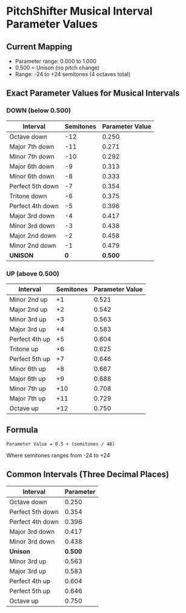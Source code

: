 # PitchShifter Musical Interval Parameter Values

## Current Mapping
- Parameter range: 0.000 to 1.000
- 0.500 = Unison (no pitch change)
- Range: -24 to +24 semitones (4 octaves total)

## Exact Parameter Values for Musical Intervals

### DOWN (below 0.500)

| Interval | Semitones | Parameter Value |
|----------|-----------|-----------------|
| Octave down | -12 | 0.250 |
| Major 7th down | -11 | 0.271 |
| Minor 7th down | -10 | 0.292 |
| Major 6th down | -9 | 0.313 |
| Minor 6th down | -8 | 0.333 |
| Perfect 5th down | -7 | 0.354 |
| Tritone down | -6 | 0.375 |
| Perfect 4th down | -5 | 0.396 |
| Major 3rd down | -4 | 0.417 |
| Minor 3rd down | -3 | 0.438 |
| Major 2nd down | -2 | 0.458 |
| Minor 2nd down | -1 | 0.479 |
| **UNISON** | **0** | **0.500** |

### UP (above 0.500)

| Interval | Semitones | Parameter Value |
|----------|-----------|-----------------|
| Minor 2nd up | +1 | 0.521 |
| Major 2nd up | +2 | 0.542 |
| Minor 3rd up | +3 | 0.563 |
| Major 3rd up | +4 | 0.583 |
| Perfect 4th up | +5 | 0.604 |
| Tritone up | +6 | 0.625 |
| Perfect 5th up | +7 | 0.646 |
| Minor 6th up | +8 | 0.667 |
| Major 6th up | +9 | 0.688 |
| Minor 7th up | +10 | 0.708 |
| Major 7th up | +11 | 0.729 |
| Octave up | +12 | 0.750 |

## Formula
```
Parameter Value = 0.5 + (semitones / 48)
```

Where semitones ranges from -24 to +24

## Common Intervals (Three Decimal Places)

| Interval | Parameter |
|----------|-----------|
| Octave down | 0.250 |
| Perfect 5th down | 0.354 |
| Perfect 4th down | 0.396 |
| Major 3rd down | 0.417 |
| Minor 3rd down | 0.438 |
| **Unison** | **0.500** |
| Minor 3rd up | 0.563 |
| Major 3rd up | 0.583 |
| Perfect 4th up | 0.604 |
| Perfect 5th up | 0.646 |
| Octave up | 0.750 |